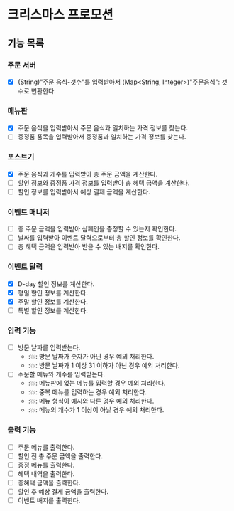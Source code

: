 # 크리스마스 프로모션

## 기능 목록

### 주문 서버
- [X] (String)"주문 음식-갯수"를 입력받아서 (Map<String, Integer>)"주문음식": 갯수로 변환한다.

### 메뉴판
- [X] 주문 음식을 입력받아서 주문 음식과 일치하는 가격 정보를 찾는다.
- [ ] 증정품 품목을 입력받아서 증정품과 일치하는 가격 정보를 찾는다.

### 포스트기
- [X] 주문 음식과 개수를 입력받아 총 주문 금액을 계산한다.
- [ ] 할인 정보와 증정품 가격 정보를 입력받아 총 혜택 금액을 계산한다.
- [ ] 할인 정보를 입력받아서 예상 결제 금액을 계산한다.

### 이벤트 매니저
- [ ] 총 주문 금액을 입력받아 샴페인을 증정할 수 있는지 확인한다.
- [ ] 날짜를 입력받아 이벤트 달력으로부터 총 할인 정보를 확인한다.
- [ ] 총 혜택 금액을 입력받아 받을 수 있는 배지를 확인한다.

### 이벤트 달력
- [X] D-day 할인 정보를 계산한다.
- [X] 평일 할인 정보를 계산한다.
- [X] 주말 할인 정보를 계산한다.
- [ ] 특별 할인 정보를 계산한다.

### 입력 기능
- [ ] 방문 날짜를 입력받는다.
  - ::boom:: 방문 날짜가 숫자가 아닌 경우 예외 처리한다.
  - ::boom:: 방문 날짜가 1 이상 31 이하가 아닌 경우 예외 처리한다.
- [ ] 주문할 메뉴와 개수를 입력받는다.
  - ::boom:: 메뉴판에 없는 메뉴를 입력할 경우 예외 처리한다.
  - ::boom:: 중복 메뉴를 입력하는 경우 예외 처리한다.
  - ::boom:: 메뉴 형식이 예시와 다른 경우 예외 처리한다.
  - ::boom:: 메뉴의 개수가 1 이상이 아닐 경우 예외 처리한다.

### 출력 기능
- [ ] 주문 메뉴를 출력한다.
- [ ] 할인 전 총 주문 금액을 출력한다.
- [ ] 증정 메뉴를 출력한다.
- [ ] 혜택 내역을 출력한다.
- [ ] 총혜택 금액을 출력한다.
- [ ] 할인 후 예상 결제 금액을 출력한다.
- [ ] 이벤트 배지를 출력한다.
